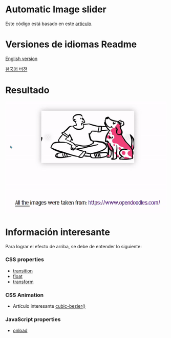 # Automatic Image slider
Este código está basado en este [articulo](https://dev.to/code_mystery/automatic-image-slider-using-html-css-javascript-nf8). 

# Versiones de idiomas Readme
[English version](https://github.com/AltoSolid/Automatic_Image_Slider/blob/main/readme.md)

[한국어 버전](https://github.com/AltoSolid/Automatic_Image_Slider/blob/main/readme-ko.md)

# Resultado
![result](https://github.com/AltoSolid/Automatic_Image_Slider/blob/main/assets/img/result.gif)
# Información interesante
Para lograr el efecto de arriba, se debe de entender lo siguiente:

### CSS properties
- [transition](https://developer.mozilla.org/en-US/docs/Web/CSS/transition)
- [float](https://developer.mozilla.org/en-US/docs/Web/CSS/float)
- [transform](https://developer.mozilla.org/en-US/docs/Web/CSS/transform)

### CSS Animation
- Artículo interesante [cubic-bezier()](https://css-tricks.com/advanced-css-animation-using-cubic-bezier/)
 
### JavaScript properties

- [onload](https://developer.mozilla.org/en-US/docs/Web/API/GlobalEventHandlers/onload)